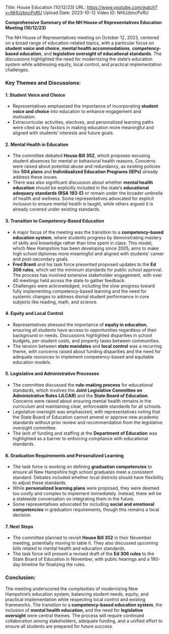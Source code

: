 Title: House Education (10/12/23)
URL: https://www.youtube.com/watch?v=NHUzbncPxRU
Upload Date: 2023-10-12
Video ID: NHUzbncPxRU

**Comprehensive Summary of the NH House of Representatives Education Meeting (10/12/23)**

The NH House of Representatives meeting on October 12, 2023, centered on a broad range of education-related topics, with a particular focus on **student voice and choice**, **mental health accommodations**, **competency-based education**, and **legislative oversight of educational standards**. The discussions highlighted the need for modernizing the state’s education system while addressing equity, local control, and practical implementation challenges.

### Key Themes and Discussions:

#### 1. **Student Voice and Choice**
   - Representatives emphasized the importance of incorporating **student voice and choice** into education to enhance engagement and motivation. 
   - Extracurricular activities, electives, and personalized learning paths were cited as key factors in making education more meaningful and aligned with students’ interests and future goals.

#### 2. **Mental Health in Education**
   - The committee debated **House Bill 352**, which proposes excusing student absences for mental or behavioral health reasons. Concerns were raised about potential abuse and redundancy, as existing policies like **504 plans** and **Individualized Education Programs (IEPs)** already address these issues.
   - There was also significant discussion about whether **mental health education** should be explicitly included in the state’s **educational adequacy standards (RSA 193-E)** or remain under the broader umbrella of health and wellness. Some representatives advocated for explicit inclusion to ensure mental health is taught, while others argued it is already covered under existing standards.

#### 3. **Transition to Competency-Based Education**
   - A major focus of the meeting was the transition to a **competency-based education system**, where students progress by demonstrating mastery of skills and knowledge rather than time spent in class. This model, which New Hampshire has been developing since 2005, aims to make high school diplomas more meaningful and aligned with students’ career and post-secondary goals.
   - **Fred Branti** and his task force presented proposed updates to the **Ed 306 rules**, which set the minimum standards for public school approval. The process has involved extensive stakeholder engagement, with over 40 meetings held across the state to gather feedback.
   - Challenges were acknowledged, including the slow progress toward fully implementing competency-based learning and the need for systemic changes to address dismal student performance in core subjects like reading, math, and science.

#### 4. **Equity and Local Control**
   - Representatives stressed the importance of **equity in education**, ensuring all students have access to opportunities regardless of their background or needs. Discussions highlighted disparities in school budgets, per-student costs, and property taxes between communities.
   - The tension between **state mandates** and **local control** was a recurring theme, with concerns raised about funding disparities and the need for adequate resources to implement competency-based and equitable education models.

#### 5. **Legislative and Administrative Processes**
   - The committee discussed the **rule-making process** for educational standards, which involves the **Joint Legislative Committee on Administrative Rules (JLCAR)** and the **State Board of Education**. Concerns were raised about ensuring mental health remains in the curriculum and maintaining clear, enforceable standards for all schools.
   - Legislative oversight was emphasized, with representatives noting that the State Board of Education cannot amend or approve new academic standards without prior review and recommendation from the legislative oversight committee.
   - The lack of funding and staffing at the **Department of Education** was highlighted as a barrier to enforcing compliance with educational standards.

#### 6. **Graduation Requirements and Personalized Learning**
   - The task force is working on defining **graduation competencies** to ensure all New Hampshire high school graduates meet a consistent standard. Debates included whether local districts should have flexibility to adjust these standards.
   - While **personalized learning plans** were proposed, they were deemed too costly and complex to implement immediately. Instead, there will be a statewide conversation on integrating them in the future.
   - Some representatives advocated for including **social and emotional competencies** in graduation requirements, though this remains a local decision.

#### 7. **Next Steps**
   - The committee planned to revisit **House Bill 352** in their November meeting, potentially moving to table it. They also discussed upcoming bills related to mental health and education standards.
   - The task force will present a revised draft of the **Ed 306 rules** to the State Board of Education in November, with public hearings and a 180-day timeline for finalizing the rules.

### Conclusion:
The meeting underscored the complexities of modernizing New Hampshire’s education system, balancing student needs, equity, and practical implementation while respecting local control and existing frameworks. The transition to a **competency-based education system**, the inclusion of **mental health education**, and the need for **legislative oversight** were central themes. The process will require continued collaboration among stakeholders, adequate funding, and a unified effort to ensure all students are prepared for future success.